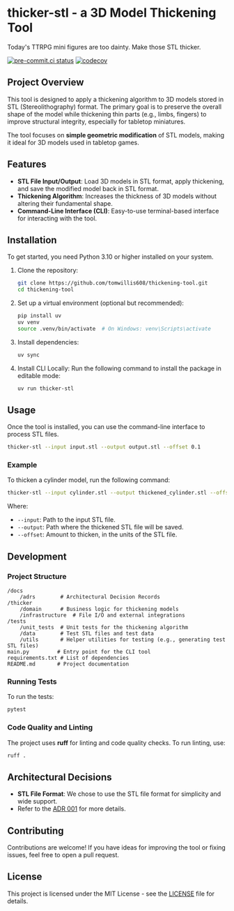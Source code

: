 # thicker-stl - a 3D Model Thickening Tool

Today's TTRPG mini figures are too dainty. Make those STL thicker.

[![pre-commit.ci status](https://results.pre-commit.ci/badge/github/tomwillis608/thicker-stl/main.svg)](<https://results.pre-commit.ci/latest/github/tomwillis608/thicker-stl/main>)
[![codecov](https://codecov.io/gh/tomwillis608/thicker-stl/graph/badge.svg?token=09Z4F6VAW5)](<https://codecov.io/gh/tomwillis608/thicker-stl>)

## Project Overview

This tool is designed to apply a thickening algorithm to 3D models stored in STL (Stereolithography) format. The primary
goal is to preserve the overall shape of the model while thickening thin parts (e.g., limbs, fingers) to improve
structural integrity, especially for tabletop miniatures.

The tool focuses on **simple geometric modification** of STL models, making it ideal for 3D models used in
tabletop games.

## Features

- **STL File Input/Output**: Load 3D models in STL format, apply thickening, and save the modified model back in
STL format.
- **Thickening Algorithm**: Increases the thickness of 3D models without altering their fundamental shape.
- **Command-Line Interface (CLI)**: Easy-to-use terminal-based interface for interacting with the tool.

## Installation

To get started, you need Python 3.10 or higher installed on your system.

1. Clone the repository:

   ```bash
   git clone https://github.com/tomwillis608/thickening-tool.git
   cd thickening-tool
   ```

2. Set up a virtual environment (optional but recommended):

   ```bash
   pip install uv
   uv venv
   source .venv/bin/activate  # On Windows: venv\Scripts\activate
   ```

3. Install dependencies:

   ```bash
   uv sync
   ```

4. Install CLI Locally: Run the following command to install the package in editable mode:

   ```bash
   uv run thicker-stl
   ```

## Usage

Once the tool is installed, you can use the command-line interface to process STL files.

```bash
thicker-stl --input input.stl --output output.stl --offset 0.1
```

### Example

To thicken a cylinder model, run the following command:

```bash
thicker-stl --input cylinder.stl --output thickened_cylinder.stl --offset 1
```

Where:

- `--input`: Path to the input STL file.
- `--output`: Path where the thickened STL file will be saved.
- `--offset`: Amount to thicken, in the units of the STL file.

## Development

### Project Structure

```text
/docs
    /adrs        # Architectural Decision Records
/thicker
    /domain      # Business logic for thickening models
    /infrastructure  # File I/O and external integrations
/tests
    /unit_tests  # Unit tests for the thickening algorithm
    /data        # Test STL files and test data
    /utils       # Helper utilities for testing (e.g., generating test STL files)
main.py         # Entry point for the CLI tool
requirements.txt # List of dependencies
README.md       # Project documentation
```

### Running Tests

To run the tests:

```bash
pytest
```

### Code Quality and Linting

The project uses **ruff** for linting and code quality checks. To run linting, use:

```bash
ruff .
```

## Architectural Decisions

- **STL File Format**: We chose to use the STL file format for simplicity and wide support.
- Refer to the [ADR 001](docs/adrs/001-use-stl-files.md) for more details.

## Contributing

Contributions are welcome! If you have ideas for improving the tool or fixing issues, feel free to open a pull request.

## License

This project is licensed under the MIT License - see the [LICENSE](LICENSE) file for details.
